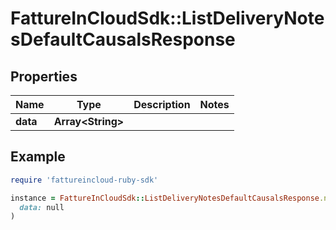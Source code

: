 # FattureInCloudSdk::ListDeliveryNotesDefaultCausalsResponse

## Properties

| Name | Type | Description | Notes |
| ---- | ---- | ----------- | ----- |
| **data** | **Array&lt;String&gt;** |  |  |

## Example

```ruby
require 'fattureincloud-ruby-sdk'

instance = FattureInCloudSdk::ListDeliveryNotesDefaultCausalsResponse.new(
  data: null
)
```


